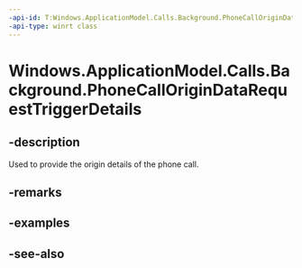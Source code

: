 ```yaml
---
-api-id: T:Windows.ApplicationModel.Calls.Background.PhoneCallOriginDataRequestTriggerDetails
-api-type: winrt class
---
```


<!-- Class syntax.
public class PhoneCallOriginDataRequestTriggerDetails : Windows.ApplicationModel.Calls.Background.IPhoneCallOriginDataRequestTriggerDetails
-->

# Windows.ApplicationModel.Calls.Background.PhoneCallOriginDataRequestTriggerDetails

## -description
Used to provide the origin details of the phone call.

## -remarks

## -examples

## -see-also
